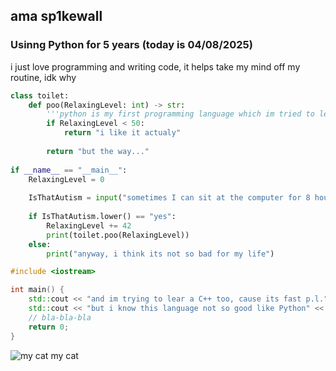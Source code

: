 ## ama sp1kewall

### Usinng **Python** for 5 years (today is 04/08/2025)

i just love programming and writing code, it helps take my mind off my routine, idk why

```python
class toilet:
    def poo(RelaxingLevel: int) -> str:
        '''python is my first programming language which im tried to learn ever'''
        if RelaxingLevel < 50:
            return "i like it actualy"
      	
        return "but the way..."
    
if __name__ == "__main__":
    RelaxingLevel = 0
    
    IsThatAutism = input("sometimes I can sit at the computer for 8 hours trying to write something worthwhile\nMaybe it an autism? $:")
    
    if IsThatAutism.lower() == "yes":
        RelaxingLevel += 42
        print(toilet.poo(RelaxingLevel))
    else:
        print("anyway, i think its not so bad for my life")
```

```cpp
#include <iostream>

int main() {
    std::cout << "and im trying to lear a C++ too, cause its fast p.l." << std::endl;
    std::cout << "but i know this language not so good like Python" << std::endl;
    // bla-bla-bla
    return 0;
}
```

![my cat](https://cdn.discordapp.com/attachments/1189761465805193256/1359147416598614191/50_IMG_6925.jpg?ex=67f66c2b&is=67f51aab&hm=74b00a8788d27c5c70618a67187289f5a29f5964c31c9d39fe06d71392018a3c&)
my cat
